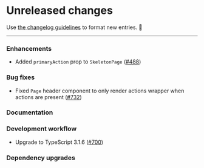 # Unreleased changes

Use [the changelog guidelines](https://git.io/polaris-changelog-guidelines) to format new entries. 💜

---

### Enhancements

- Added `primaryAction` prop to `SkeletonPage` ([#488](https://github.com/Shopify/polaris-react/pull/488))

### Bug fixes

- Fixed `Page` header component to only render actions wrapper when actions are present ([#732](https://github.com/Shopify/polaris-react/pull/732))

### Documentation

### Development workflow

- Upgrade to TypeScript 3.1.6 ([#700](https://github.com/Shopify/polaris-react/pull/700))

### Dependency upgrades
